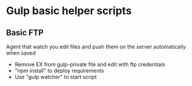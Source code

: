 # Gulp basic helper scripts

## Basic FTP

Agent that watch you edit files and push them on the server automatically when saved

- Remove EX from gulp-private file and edit with ftp credentials
- "npm install" to deploy requirements
- Use "gulp watcher" to start script